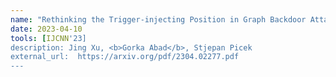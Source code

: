 ```yaml
---
name: "Rethinking the Trigger-injecting Position in Graph Backdoor Attack"
date: 2023-04-10    
tools: [IJCNN'23]
description: Jing Xu, <b>Gorka Abad</b>, Stjepan Picek
external_url:  https://arxiv.org/pdf/2304.02277.pdf 
---
```

